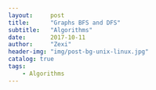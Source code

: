 ```yaml
---
layout:     post
title:      "Graphs BFS and DFS"
subtitle:   "Algorithms"
date:       2017-10-11
author:     "Zexi"
header-img: "img/post-bg-unix-linux.jpg"
catalog: true
tags:
    - Algorithms
---
```

